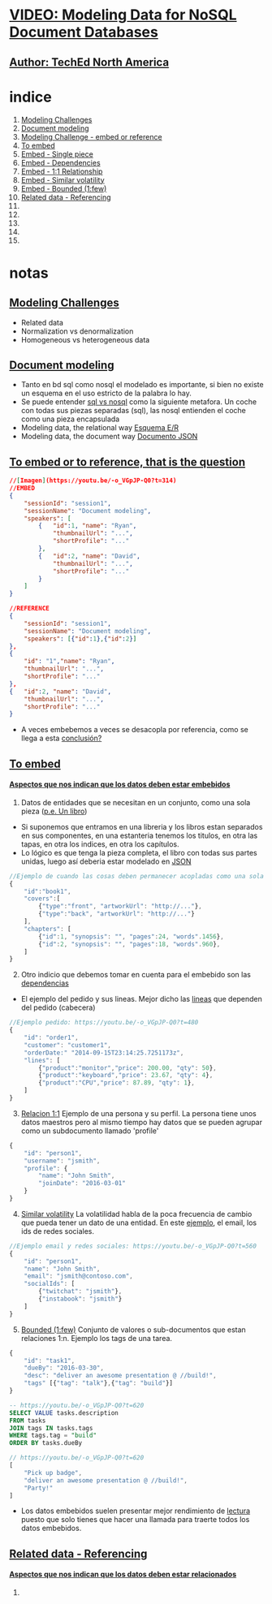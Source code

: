 
# [VIDEO: Modeling Data for NoSQL Document Databases](https://www.youtube.com/watch?v=-o_VGpJP-Q0)
## [Author: TechEd North America](https://www.youtube.com/channel/UC-B8GuZPEnvFGiSKpjIVKKg/videos)

# indice
1. [Modeling Challenges](https://youtu.be/-o_VGpJP-Q0?t=43)
2. [Document modeling](https://youtu.be/-o_VGpJP-Q0?t=69)
3. [Modeling Challenge - embed or reference](https://youtu.be/-o_VGpJP-Q0?t=262)
4. [To embed](https://youtu.be/-o_VGpJP-Q0?t=340)
5. [Embed - Single piece](https://youtu.be/-o_VGpJP-Q0?t=365)
6. [Embed - Dependencies](https://youtu.be/-o_VGpJP-Q0?t=454)
7. [Embed - 1:1 Relationship](https://youtu.be/-o_VGpJP-Q0?t=496)
8. [Embed - Similar volatility](https://youtu.be/-o_VGpJP-Q0?t=527)
9. [Embed - Bounded (1:few)](https://youtu.be/-o_VGpJP-Q0?t=565)
10. [Related data - Referencing](https://youtu.be/-o_VGpJP-Q0?t=650)
11. []()
12. []()
13. []()
14. []()
15. []()

# notas

## [Modeling Challenges](https://youtu.be/-o_VGpJP-Q0?t=55)
- Related data
- Normalization vs denormalization
- Homogeneous vs heterogeneous data

## [Document modeling](https://youtu.be/-o_VGpJP-Q0?t=69)
- Tanto en bd sql como nosql el modelado es importante, si bien no existe un esquema en el uso
estricto de la palabra lo hay.
- Se puede entender [sql vs nosql](https://youtu.be/-o_VGpJP-Q0?t=193) como la siguiente metafora. Un coche con todas sus piezas separadas (sql), las nosql entienden el coche como una pieza encapsulada
- Modeling data, the relational way [Esquema E/R](https://youtu.be/-o_VGpJP-Q0?t=226)
- Modeling data, the document way [Documento JSON](https://youtu.be/-o_VGpJP-Q0?t=246)

## [To embed or to reference, that is the question](https://youtu.be/-o_VGpJP-Q0?t=275)
```json
//[Imagen](https://youtu.be/-o_VGpJP-Q0?t=314)
//EMBED
{
    "sessionId": "session1",
    "sessionName": "Document modeling",
    "speakers": [
        {   "id":1, "name": "Ryan",
            "thumbnailUrl": "...",
            "shortProfile": "..."
        },
        {   "id":2, "name": "David",
            "thumbnailUrl": "...",
            "shortProfile": "..."
        }        
    ]
}

//REFERENCE
{
    "sessionId": "session1",
    "sessionName": "Document modeling",
    "speakers": [{"id":1},{"id":2}]
},
{
    "id": "1","name": "Ryan",
    "thumbnailUrl": "...",
    "shortProfile": "..."
},
{   "id":2, "name": "David",
    "thumbnailUrl": "...",
    "shortProfile": "..."
}   
```
- A veces embebemos a veces se desacopla por referencia, como se llega a esta [conclusión?](https://youtu.be/-o_VGpJP-Q0?t=332)

## [To embed](https://youtu.be/-o_VGpJP-Q0?t=340)

#### [Aspectos que nos indican que los datos deben estar embebidos](https://youtu.be/-o_VGpJP-Q0?t=340)
1. Datos de entidades que se necesitan en un conjunto, como una sola pieza ([p.e. Un libro](https://youtu.be/-o_VGpJP-Q0?t=365))
- Si suponemos que entramos en una libreria y los libros estan separados en sus componentes, en una estanteria
tenemos los titulos, en otra las tapas, en otra los indices, en otra los capítulos.
- Lo lógico es que tenga la pieza completa, el libro con todas sus partes unidas, luego así deberia estar modelado en [JSON](https://youtu.be/-o_VGpJP-Q0?t=427)

```javascript
//Ejemplo de cuando las cosas deben permanecer acopladas como una sola pieza
{
    "id":"book1",
    "covers":[
        {"type":"front", "artworkUrl": "http://..."},
        {"type":"back", "artworkUrl": "http://..."}
    ],
    "chapters": [
        {"id":1, "synopsis": "", "pages":24, "words".1456},
        {"id":2, "synopsis": "", "pages":18, "words".960},
    ]
}
```

2. Otro indicio que debemos tomar en cuenta para el embebido son las [dependencias](https://youtu.be/-o_VGpJP-Q0?t=454)
- El ejemplo del pedido y sus lineas. Mejor dicho las [lineas](https://youtu.be/-o_VGpJP-Q0?t=464) que dependen del pedido (cabecera)

```javascript
//Ejemplo pedido: https://youtu.be/-o_VGpJP-Q0?t=480
{
    "id": "order1",
    "customer": "customer1",
    "orderDate:" "2014-09-15T23:14:25.7251173z",
    "lines": [
        {"product":"monitor","price": 200.00, "qty": 50},
        {"product":"keyboard","price": 23.67, "qty": 4},
        {"product":"CPU","price": 87.89, "qty": 1},
    ]
}
```

3. [Relacion 1:1](https://youtu.be/-o_VGpJP-Q0?t=504) Ejemplo de una persona y su perfil.
La persona tiene unos datos maestros pero al mismo tiempo hay datos que se pueden agrupar como un subdocumento
llamado 'profile'

```javascript
{
    "id": "person1",
    "username": "jsmith",
    "profile": {
        "name": "John Smith",
        "joinDate": "2016-03-01"
    }
}
```

4. [Similar volatility](https://youtu.be/-o_VGpJP-Q0?t=527) La volatilidad habla de la poca frecuencia de cambio que pueda tener un dato de una entidad. En este [ejemplo](https://youtu.be/-o_VGpJP-Q0?t=560), el email, los ids de redes sociales.

```javascript
//Ejemplo email y redes sociales: https://youtu.be/-o_VGpJP-Q0?t=560
{
    "id": "person1",
    "name": "John Smith",
    "email": "jsmith@contoso.com",
    "socialIds": [
        {"twitchat": "jsmith"},
        {"instabook": "jsmith"}
    ]
}

```

5. [Bounded (1:few)](https://youtu.be/-o_VGpJP-Q0?t=565) Conjunto de valores o sub-documentos que estan relaciones 1:n. Ejemplo los tags de una tarea.

```javascript
{
    "id": "task1",
    "dueBy": "2016-03-30",
    "desc": "deliver an awesome presentation @ //build!",
    "tags" [{"tag": "talk"},{"tag": "build"}]
}
```

```sql
-- https://youtu.be/-o_VGpJP-Q0?t=620
SELECT VALUE tasks.description
FROM tasks
JOIN tags IN tasks.tags
WHERE tags.tag = "build"
ORDER BY tasks.dueBy
```

```javascript
// https://youtu.be/-o_VGpJP-Q0?t=620
[
    "Pick up badge",
    "deliver an awesome presentation @ //build!",
    "Party!"
]
```

- Los datos embebidos suelen presentar mejor rendimiento de [lectura](https://youtu.be/-o_VGpJP-Q0?t=636)
puesto que solo tienes que hacer una llamada para traerte todos los datos embebidos.

## [Related data - Referencing](https://youtu.be/-o_VGpJP-Q0?t=650)

#### [Aspectos que nos indican que los datos deben estar relacionados]()

1. 